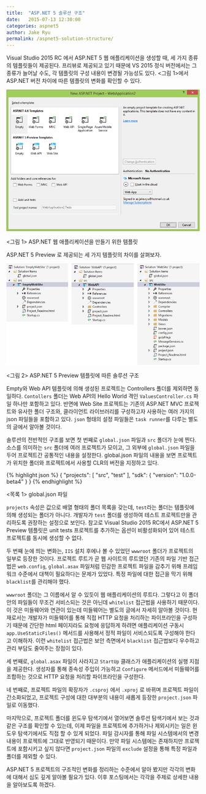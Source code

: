 ```yaml
---
title:  "ASP.NET 5 솔루션 구조"
date:   2015-07-13 12:30:00
categories: aspnet5
author: Jake Ryu
permalink: /aspnet5-solution-structure/
---
```


Visual Studio 2015 RC 에서 ASP.NET 5 웹 애플리케이션을 생성할 때, 세 가지 종류의 템플릿들이 제공된다. 프리뷰로 제공되고 있기 때문에 VS 2015 정식 버전에서는 그 종류가 늘어날 수도, 각 템플릿의 구성 내용이 변경될 가능성도 있다. <그림 1>에서 ASP.NET 버전 차이에 따른 템플릿의 변화를 확인할 수 있다.

![ASP.NET 5 웹 애플리케이션을 만들기 위한 템플릿](/assets/aspnet5/create-aspnet-web-application.png)


<그림 1> ASP.NET 웹 애플리케이션을 만들기 위한 템플릿

ASP.NET 5 Preview 로 제공되는 세 가지 템플릿의 차이를 살펴보자.
 
![ASP.NET 5 Preview 템플릿에 따른 솔루션 구조](/assets/aspnet5/solution-structure-comparison.png)

<그림 2> ASP.NET 5 Preview 템플릿에 따른 솔루션 구조 

Empty와 Web API 템플릿에 의해 생성된 프로젝트는 Controllers 폴더를 제외하면 동일하다. `Contollers` 폴더는 Web API의 Hello World 격인 `ValuesController.cs` 파일 하나만 포함하고 있다. 반면에 Web Site 프로젝트는 기존의 ASP.NET MVC 프로젝트와 유사한 폴더 구조와, 클라이언트 라이브러리를 구성하고자 사용하는 여러 가지의 json 파일들을 포함하고 있다. `json` 형태의 설정 파일들은 `task runner`를 다루는 별도의 글에서 알아볼 것이다.

솔루션의 전반적인 구조를 보면 첫 번째로 `global.json` 파일과 `src` 폴더가 눈에 띈다. 소스를 의미하는 `src` 폴더에 여러 프로젝트가 모이고, 그 외부에 `global.json` 파일을 두어 프로젝트간 공통적인 내용을 설정한다. global.json 파일의 내용을 보면 프로젝트가 위치한 폴더와 프로젝트에서 사용할 CLR의 버전을 지정하고 있다.

{% highlight json %}
{
    "projects": [ "src", "test" ],
    "sdk": {
        "version": "1.0.0-beta4"
    }
}
{% endhighlight %}

<목록 1> global.json 파일

`projects` 속성은 값으로 배열 형태의 폴더 목록을 갖는데, `test`라는 폴더는 템플릿에 의해 생성되는 폴더가 아니다. 개발자가 `test` 폴더를 생성하여 테스트 프로젝트만을 관리하도록 권장하는 설정으로 보인다. 참고로 Visual Studio 2015 RC에서 ASP.NET 5 Preview 템플릿은 unit tests 프로젝트를 추가하는 옵션이 비활성화되어 있어 테스트 프로젝트를 동시에 생성할 수 없다.

두 번째 눈에 띄는 변화는, `IIS` 설치 후에나 볼 수 있었던 `wwwroot` 폴더가 프로젝트의 일부로 등장한 것이다. 프로젝트 루트가 곧 웹 사이트의 루트였던 기존의 파일 기반 접근법은 `web.config`,  `global.asax` 파일처럼 민감한 프로젝트 파일을 감추기 위해 프레임워크 수준에서 대책이 필요하다는 문제가 있었다. 특정 파일에 대한 접근을 막기 위해 `blacklist`를 관리해야 했다. 

`wwwroot` 폴더는 그 이름에서 알 수 있듯이 웹 애플리케이션의 루트다. 그렇다고 이 폴더 안의 파일들이 무조건 서비스되는 것은 아닌데 `whitelist` 접근법을 사용하기 때문이다. 이 것은 미들웨어와 연관이 있는데 미들웨어는 별도의 글에서 자세히 알아볼 것이다. 현재로서는 개발자가 미들웨어를 통해 직접 HTTP 요청을 처리하는 파이프라인을 구성하기 때문에 간단한 html 페이지라도 요청에 응답하게 하려면 애플리케이션 구동시 `app.UseStaticFiles()` 메서드를 사용해서 정적 파일이 서비스되도록 구성해야 한다고 이해하자. 이런 `whitelist` 접근법은 보안 측면에서 `blacklist` 접근법보다 우수하고 관리 부담도 줄여주는 장점이 있다.  

세 번째로, `global.asax` 파일이 사라지고 `StartUp` 클래스가 애플리케이션의 실행 지점을 제공한다. 생성자를 통해 종속성 주입이 가능하고 `Configure` 메서드에서 미들웨어를 조합하는 것으로 HTTP 요청을 처리할 파이프라인을 구성한다.

네 번째로, 프로젝트 파일의 확장자가 `.csproj` 에서 `.xproj` 로 바뀌며 프로젝트 파일이 간소화되었고, 프로젝트 구성에 대한 대부분의 내용이 새롭게 등장한 `project.json` 파일로 이동했다. 

마지막으로, 프로젝트 폴더를 윈도우 탐색기에서 열어보면 솔루션 탐색기에서 보는 것과 같은 구조를 확인할 수 있는데, 이제 파일을 프로젝트에 추가하거나 제외시키는 일은 윈도우 탐색기에서도 직접 할 수 있게 되었다. 파일 감시자를 통해 파일 시스템에서의 변경 내용이 프로젝트에 그대로 반영되기 때문이다. 만약 파일 시스템에는 존재하지만 프로젝트에 포함시키고 싶지 않다면 `project.json` 파일의 `exclude` 설정을 통해 특정 파일과 폴더를 제외할 수 있다. 

ASP.NET 5 프로젝트의 구조적인 변화를 정리하는 수준에서 알아 봤지만 각각의 변화에 대해서 심도 깊게 알아볼 필요가 있다. 이후 포스팅에서는 각각을 주제로 상세한 내용을 알아보도록 하겠다. 